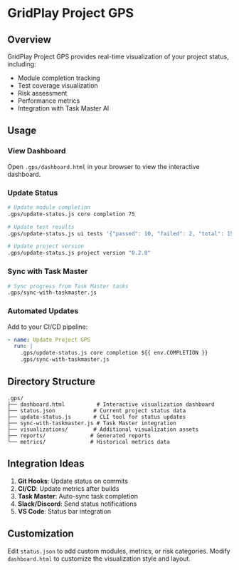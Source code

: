 # GridPlay Project GPS

## Overview

GridPlay Project GPS provides real-time visualization of your project status, including:

- Module completion tracking
- Test coverage visualization
- Risk assessment
- Performance metrics
- Integration with Task Master AI

## Usage

### View Dashboard

Open `.gps/dashboard.html` in your browser to view the interactive dashboard.

### Update Status

```bash
# Update module completion
.gps/update-status.js core completion 75

# Update test results
.gps/update-status.js ui tests '{"passed": 10, "failed": 2, "total": 15}'

# Update project version
.gps/update-status.js project version "0.2.0"
```

### Sync with Task Master

```bash
# Sync progress from Task Master tasks
.gps/sync-with-taskmaster.js
```

### Automated Updates

Add to your CI/CD pipeline:

```yaml
- name: Update Project GPS
  run: |
    .gps/update-status.js core completion ${{ env.COMPLETION }}
    .gps/sync-with-taskmaster.js
```

## Directory Structure

```
.gps/
├── dashboard.html          # Interactive visualization dashboard
├── status.json            # Current project status data
├── update-status.js       # CLI tool for status updates
├── sync-with-taskmaster.js # Task Master integration
├── visualizations/        # Additional visualization assets
├── reports/              # Generated reports
└── metrics/              # Historical metrics data
```

## Integration Ideas

1. **Git Hooks**: Update status on commits
2. **CI/CD**: Update metrics after builds
3. **Task Master**: Auto-sync task completion
4. **Slack/Discord**: Send status notifications
5. **VS Code**: Status bar integration

## Customization

Edit `status.json` to add custom modules, metrics, or risk categories.
Modify `dashboard.html` to customize the visualization style and layout.
